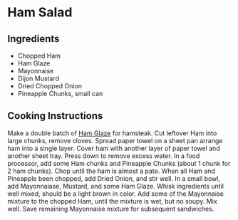 # Ham Salad

## Ingredients

 - Chopped Ham
 - Ham Glaze
 - Mayonnaise
 - Dijon Mustard
 - Dried Chopped Onion
 - Pineapple Chunks, small can

## Cooking Instructions

Make a double batch of [Ham Glaze](Ham-Glaze.markdown) for hamsteak.
Cut leftover Ham into large chunks, remove cloves.
Spread paper towel on a sheet pan arrange ham into a single layer.
Cover ham with another layer of paper towel and another sheet tray. Press down to remove excess water.
In a food processor, add some Ham chunks and Pineapple Chunks (about 1 chunk for 2 ham chunks).
Chop until the ham is almost a pate.
When all Ham and Pineapple been chopped, add Dried Onion, and stir well.
In a small bowl, add Mayonnaiase, Mustard, and some Ham Glaze.
Whisk ingredients until well mixed, should be a light brown in color.
Add some of the Mayonnaise mixture to the chopped Ham, until the mixture is wet, but no soupy.
Mix well.
Save remaining Mayonnaise mixture for subsequent sandwiches.